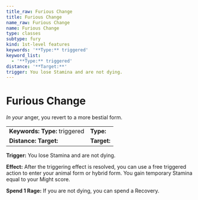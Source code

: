 ```yaml
---
title_raw: Furious Change
title: Furious Change
name_raw: Furious Change
name: Furious Change
type: classes
subtype: fury
kind: 1st-level features
keywords: '**Type:** triggered'
keyword_list:
  - '**Type:** triggered'
distance: '**Target:**'
trigger: You lose Stamina and are not dying.
---
```


# Furious Change

*In your* anger, you revert to a more bestial form.

|                                   |             |
| :-------------------------------- | :---------- |
| **Keywords:** **Type:** triggered | **Type:**   |
| **Distance:** **Target:**         | **Target:** |

**Trigger:** You lose Stamina and are not dying.

**Effect:** After the triggering effect is resolved, you can use a free triggered action to enter your animal form or hybrid form. You gain temporary Stamina equal to your Might score.

**Spend 1 Rage:** If you are not dying, you can spend a Recovery.
